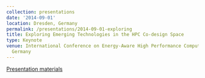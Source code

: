 ```yaml
---
collection: presentations
date: '2014-09-01'
location: Dresden, Germany
permalink: /presentations/2014-09-01-exploring
title: Exploring Emerging Technologies in the HPC Co-design Space
type: Keynote
venue: International Conference on Energy-Aware High Performance Computing, Dresden,
  Germany
---
```


[Presentation materials](http://www.ena-hpc.org/2014/index.html)
